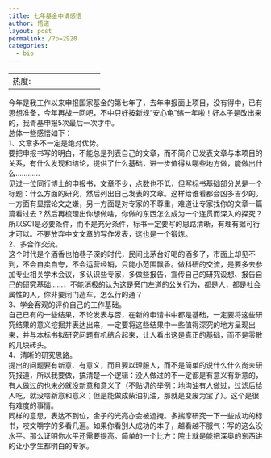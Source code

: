 ```yaml
---
title: 七年基金申请感悟
author: 悟道
layout: post
permalink: /?p=2920
categories:
  - bio
---
```

<table>
  <tr cellpadding=0><td>
    热度:
  </td><td cellpadding=0><img src='http://210.75.224.29/wordpress/wp-content/plugins/statpresscn/images/sun.gif' width=10 height=10 border=0 /></td><td cellpadding=0><img src='http://210.75.224.29/wordpress/wp-content/plugins/statpresscn/images/sun_dark.gif' width=10 height=10 border=0 /></td><td cellpadding=0><img src='http://210.75.224.29/wordpress/wp-content/plugins/statpresscn/images/sun_dark.gif' width=10 height=10 border=0 /></td><td cellpadding=0><img src='http://210.75.224.29/wordpress/wp-content/plugins/statpresscn/images/sun_dark.gif' width=10 height=10 border=0 /></td><td cellpadding=0><img src='http://210.75.224.29/wordpress/wp-content/plugins/statpresscn/images/sun_dark.gif' width=10 height=10 border=0 /></td></tr>
</table>

今年是我工作以来申报国家基金的第七年了，去年申报面上项目，没有得中，已有思想准备，今年再战一回吧，不中只好按新规“安心龟”缩一年啦！好本子是改出来的，我青基申报5次最后一次才中。  
总体一些感悟如下：  
1、文章多不一定是绝对优势。  
要把申报书写的明白，不能总是列表自己的文章，而不简介已发表文章与本项目的关系，有什么发现和结论，提供了什么基础，进一步值得从哪些地方做，能做出什么…………  
见过一位同行博士的申报书，文章不少，点数也不低，但写标书基础部分总是一个标题：什么方面的研究，然后列出自己发表的文章。这样给谁看都会凶多吉少的。一方面有显摆论文之嫌，另一方面是对专家的不尊重，难道让专家找你的文章一篇篇看过去？然后再梳理出你想做啥，你做的东西怎么成为一个连贯而深入的探究？  
所以SCI是必要条件，而不是充分条件，标书一定要写的思路清晰，有理有据可行才可以。不要放弃中文文章的写作发表，这也是一个锻炼。  
2、多合作交流。  
这个时代是个酒香也怕巷子深的时代，民间比茅台好喝的酒多了，市面上却见不到，不会自卖自夸，不会运营经销，只能小范围飘香。做科研的交流，是要多去参加专业相关学术会议，多认识些专家，多做些报告，宣传自己的研究设想、报告自己的研究基础……，不能消极的认为这是旁门左道的公关行为，都是人，都是社会属性的人，你非要闭门造车，怎么行的通？  
3、学会客观的评价自己的工作基础。  
自己已有的一些结果，不论发表与否，在新的申请书中都是基础，一定要将这些研究结果的意义挖掘并表达出来，一定要将这些结果中一些值得深究的地方呈现出来，并与本标书拟研究问题有机结合起来，让人看出这是真正的基础，而不是零散的几块砖头。  
4、清晰的研究思路。  
提出的问题要有新意、有意义，而且要以理服人，而不是简单的说什么什么尚未研究报道，所以我要做，搞清楚一个逻辑：没人做过的不一定都是有意义有新意的，有人做过的也未必就没新意和意义了（不贴切的举例：地沟油有人做过，过滤后给人吃，就没啥新意和意义；但是能做成柴油机油，那就是变废为宝了）。这个是很有难度的事情。  
同样的意思，表达不到位，金子的光亮亦会被遮掩。多揣摩研究一下一些成功的标书，咬文嚼字的多看几遍。如果你看别人成功的本子，越看越不服气：写的这么没水平。那么证明你水平还需要提高。简单的一个比方：院士就是能把深奥的东西讲的让小学生都明白的专家。
